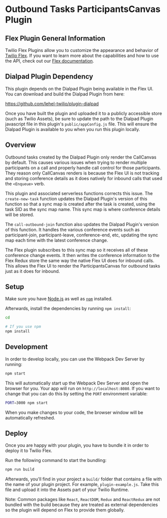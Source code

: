 # Outbound Tasks ParticipantsCanvas Plugin

## Flex Plugin General Information

Twilio Flex Plugins allow you to customize the appearance and behavior of [Twilio Flex](https://www.twilio.com/flex). If you want to learn more about the capabilities and how to use the API, check out our [Flex documentation](https://www.twilio.com/docs/flex).

## Dialpad Plugin Dependency

This plugin depends on the Dialpad Plugin being available in the Flex UI. You can download and build the Dialpad Plugin from here:

https://github.com/lehel-twilio/plugin-dialpad

Once you have built the plugin and uploaded it to a publicly accessible store (such as Twilio Assets), be sure to update the path to the Dialpad Plugin javascript file in this plugin's `public/appConfig.js` file. This will ensure the Dialpad Plugin is available to you when you run this plugin locally.

## Overview

Outbound tasks created by the Dialpad Plugin only render the CallCanvas by default. This causes various issues when trying to render multiple participants on a call and properly handle call control for those participants. They reason only CallCanvas renders is because the Flex UI is not tracking and storing conference details as it does natively for inbound calls that used the `<Enqueue>` verb.

This plugin and associated serverless functions corrects this issue. The `create-new-task` function updates the Dialpad Plugin's version of this function so that a sync map is created after the task is created, using the task SID as the sync map name. This sync map is where conference details will be stored. 

The `call-outbound-join` function also updates the Dialpad Plugin's version of this function. It handles the various conference events such as participant-join, participant-leave, conference-end, etc, updating the sync map each time with the latest conference change.

The Flex plugin subscribes to this sync map so it receives all of these conference change events. It then writes the conference information to the Flex Redux store the same way the native Flex UI does for inbound calls. This allows the Flex UI to render the ParticipantsCanvas for outbound tasks just as it does for inbound.

## Setup

Make sure you have [Node.js](https://nodejs.org) as well as [`npm`](https://npmjs.com) installed.

Afterwards, install the dependencies by running `npm install`:

```bash
cd 

# If you use npm
npm install
```

## Development

In order to develop locally, you can use the Webpack Dev Server by running:

```bash
npm start
```

This will automatically start up the Webpack Dev Server and open the browser for you. Your app will run on `http://localhost:8080`. If you want to change that you can do this by setting the `PORT` environment variable:

```bash
PORT=3000 npm start
```

When you make changes to your code, the browser window will be automatically refreshed.

## Deploy

Once you are happy with your plugin, you have to bundle it in order to deploy it to Twilio Flex.

Run the following command to start the bundling:

```bash
npm run build
```

Afterwards, you'll find in your project a `build/` folder that contains a file with the name of your plugin project. For example, `plugin-example.js`. Take this file and upload it into the Assets part of your Twilio Runtime.

Note: Common packages like `React`, `ReactDOM`, `Redux` and `ReactRedux` are not bundled with the build because they are treated as external dependencies so the plugin will depend on Flex to provide them globally.